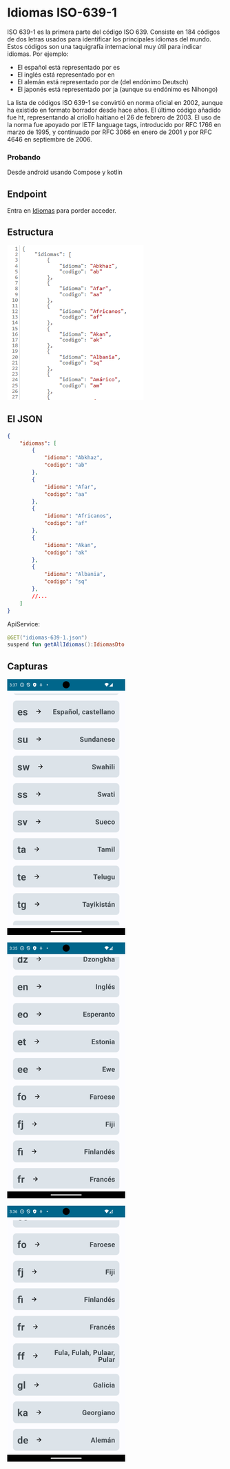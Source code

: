 # Idiomas ISO-639-1

ISO 639-1 es la primera parte del código ISO 639. Consiste en 184 códigos de dos letras usados para identificar los principales idiomas del mundo. Estos códigos son una taquigrafía internacional muy útil para indicar idiomas. Por ejemplo:

- El español está representado por es
- El inglés está representado por en
- El alemán está representado por de (del endónimo Deutsch)
- El japonés está representado por ja (aunque su endónimo es Nihongo)

La lista de códigos ISO 639-1 se convirtió en norma oficial en 2002, aunque ha existido en formato borrador desde hace años. El último código añadido fue ht, representando al criollo haitiano el 26 de febrero de 2003. El uso de la norma fue apoyado por IETF language tags, introducido por RFC 1766 en marzo de 1995, y continuado por RFC 3066 en enero de 2001 y por RFC 4646 en septiembre de 2006.

### Probando

Desde android usando Compose y kotlin

## Endpoint

Entra en [Idiomas](https://juanmedina100.github.io/idiomas-iso-639-1-json/idiomas-639-1.json) para porder acceder.

## Estructura

![](asset/img04.png)

## El JSON

```JSON
{
    "idiomas": [
        {
            "idioma": "Abkhaz",
            "codigo": "ab"
        },
        {
            "idioma": "Afar",
            "codigo": "aa"
        },
        {
            "idioma": "Africanos",
            "codigo": "af"
        },
        {
            "idioma": "Akan",
            "codigo": "ak"
        },
        {
            "idioma": "Albania",
            "codigo": "sq"
        },
        //...
    ]
}
```

ApiService:
```kotlin
@GET("idiomas-639-1.json")
suspend fun getAllIdiomas():IdiomasDto
```

## Capturas

![](asset/img01.png)

![](asset/img02.png)

![](asset/img03.png)
